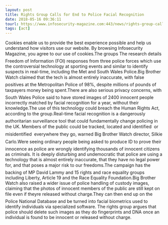 ```yaml
---
layout: post
title: Rights Group Calls for End to Police Facial Recognition
date: 2018-05-16 09:36:11
tourl: https://www.infosecurity-magazine.com:443/news/rights-group-calls-end-police/
tags: [act]
---
```

Cookies enable us to provide the best experience possible and help us understand how visitors use our website. By browsing Infosecurity Magazine, you agree to our use of cookies.The groups The research details Freedom of Information (FOI) responses from three police forces which use the controversial technology at sporting events and similar to identify suspects in real-time, including the Met and South Wales Police.Big Brother Watch claimed that the tech is almost entirely inaccurate, with false positives at the Metropolitan Police of 98%, despite millions of pounds of taxpayers money being spent.There are also serious privacy concerns, with South Wales Police said to have stored images of 2400 innocent people incorrectly matched by facial recognition for a year, without their knowledge.The use of this technology could breach the Human Rights Act, according to the group.Real-time facial recognition is a dangerously authoritarian surveillance tool that could fundamentally change policing in the UK. Members of the public could be tracked, located and identified  or misidentified  everywhere they go, warned Big Brother Watch director, Silkie Carlo.Were seeing ordinary people being asked to produce ID to prove their innocence as police are wrongly identifying thousands of innocent citizens as criminals. It is deeply disturbing and undemocratic that police are using a technology that is almost entirely inaccurate, that they have no legal power for, and that poses a major risk to our freedoms.The campaign has the backing of MP David Lammy and 15 rights and race equality groups including Liberty, Article 19 and the Race Equality Foundation.Big Brother Watch also raised a wider issue of police handling of custody images, claiming that the photos of innocent members of the public are still kept on file even if theyre released without charge.They can then end up on the Police National Database and be turned into facial biometrics used to identify individuals via specialized software. The rights group argues that police should delete such images as they do fingerprints and DNA once an individual is found to be innocent or released without charge.